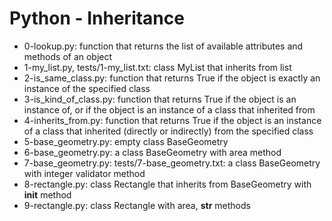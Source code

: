 # Python - Inheritance
* 0-lookup.py: function that returns the list of available attributes and methods of an object
* 1-my_list.py, tests/1-my_list.txt: class MyList that inherits from list
* 2-is_same_class.py: function that returns True if the object is exactly an instance of the specified class
* 3-is_kind_of_class.py: function that returns True if the object is an instance of, or if the object is an instance of a class that inherited from
* 4-inherits_from.py: function that returns True if the object is an instance of a class that inherited (directly or indirectly) from the specified class
* 5-base_geometry.py: empty class BaseGeometry
* 6-base_geometry.py: a class BaseGeometry with area method
* 7-base_geometry.py: tests/7-base_geometry.txt: a class BaseGeometry with integer validator method
* 8-rectangle.py: class Rectangle that inherits from BaseGeometry with __init__ method
* 9-rectangle.py: class Rectangle with area, __str__ methods
